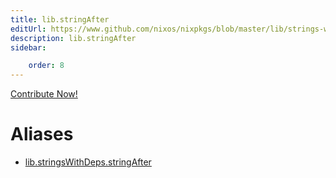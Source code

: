 ```yaml
---
title: lib.stringAfter
editUrl: https://www.github.com/nixos/nixpkgs/blob/master/lib/strings-with-deps.nix#L84C17
description: lib.stringAfter
sidebar:

    order: 8
---
```


<a href="https://www.github.com/nixos/nixpkgs/blob/master/lib/strings-with-deps.nix#L84C17">Contribute Now!</a>


# Aliases

- [lib.stringsWithDeps.stringAfter](/reference/libstringsWithDeps.stringAfter)



